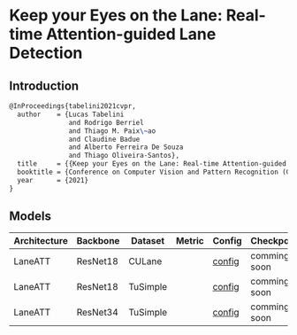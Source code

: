 # Keep your Eyes on the Lane: Real-time Attention-guided Lane Detection

## Introduction

```latex
@InProceedings{tabelini2021cvpr,
  author    = {Lucas Tabelini
               and Rodrigo Berriel
               and Thiago M. Paix\~ao
               and Claudine Badue
               and Alberto Ferreira De Souza
               and Thiago Oliveira-Santos},
  title     = {{Keep your Eyes on the Lane: Real-time Attention-guided Lane Detection}},
  booktitle = {Conference on Computer Vision and Pattern Recognition (CVPR)},
  year      = {2021}
}
```

## Models

| Architecture| Backbone |Dataset | Metric | Config| Checkpoints  |
|-------------|----------|--------|--------|-------|--------------|
| LaneATT        | ResNet18 | CULane || [config](https://github.com/Turoad/lanedet/blob/main/configs/laneatt/resnet18_culane.py)  | comming soon|
| LaneATT        | ResNet18 | TuSimple || [config](https://github.com/Turoad/lanedet/blob/main/configs/laneatt/resnet18_tusimple.py)  | comming soon|
| LaneATT        | ResNet34 | TuSimple || [config](https://github.com/Turoad/lanedet/blob/main/configs/laneatt/resnet34_tusimple.py)  | comming soon|
